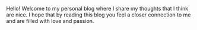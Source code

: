 Hello! Welcome to my personal blog where I share my thoughts that I think are nice. I hope that by reading this blog you feel a closer connection to me and are filled with love and passion.
